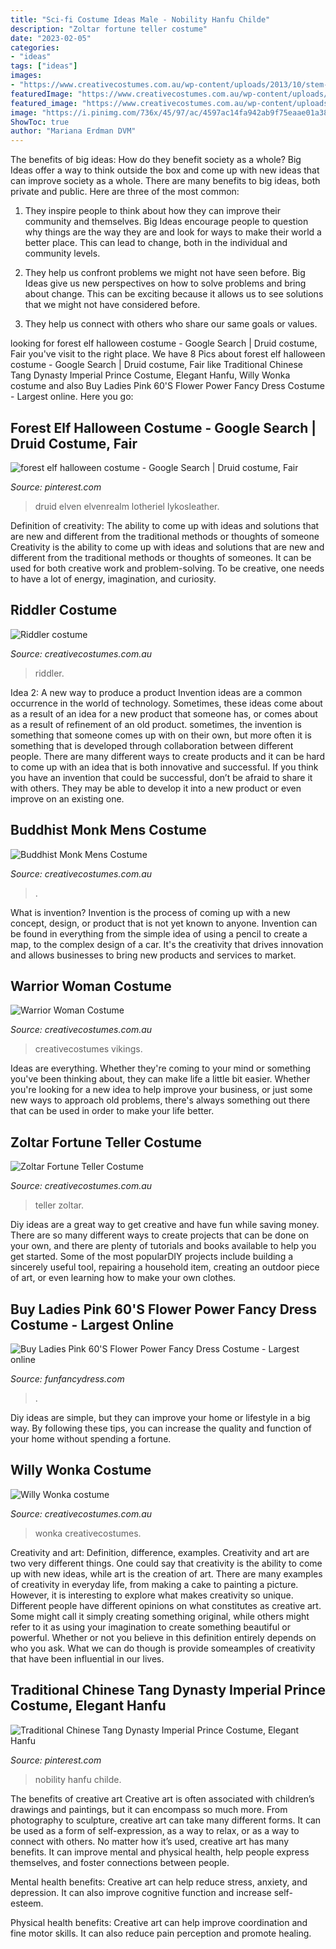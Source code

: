 ```yaml
---
title: "Sci-fi Costume Ideas Male - Nobility Hanfu Childe"
description: "Zoltar fortune teller costume"
date: "2023-02-05"
categories:
- "ideas"
tags: ["ideas"]
images:
- "https://www.creativecostumes.com.au/wp-content/uploads/2013/10/stem-punk-510x759.jpg"
featuredImage: "https://www.creativecostumes.com.au/wp-content/uploads/2015/08/BCP_7991-510x680.jpg"
featured_image: "https://www.creativecostumes.com.au/wp-content/uploads/2013/06/P1030763-671x1024.jpg"
image: "https://i.pinimg.com/736x/45/97/ac/4597ac14fa942ab9f75eaae01a38a5da.jpg"
ShowToc: true
author: "Mariana Erdman DVM"
---
```



The benefits of big ideas: How do they benefit society as a whole?
Big Ideas offer a way to think outside the box and come up with new ideas that can improve society as a whole. There are many benefits to big ideas, both private and public. Here are three of the most common: 
1) They inspire people to think about how they can improve their community and themselves. Big Ideas encourage people to question why things are the way they are and look for ways to make their world a better place. This can lead to change, both in the individual and community levels.

2) They help us confront problems we might not have seen before. Big Ideas give us new perspectives on how to solve problems and bring about change. This can be exciting because it allows us to see solutions that we might not have considered before.

3) They help us connect with others who share our same goals or values.

	

		
looking for forest elf halloween costume - Google Search | Druid costume, Fair you've visit to the right place. We have 8 Pics about forest elf halloween costume - Google Search | Druid costume, Fair like Traditional Chinese Tang Dynasty Imperial Prince Costume, Elegant Hanfu, Willy Wonka costume and also Buy Ladies Pink 60&#039;S Flower Power Fancy Dress Costume - Largest online. Here you go:
		
    
## Forest Elf Halloween Costume - Google Search | Druid Costume, Fair

<img loading=lazy src="https://i.pinimg.com/736x/60/10/6d/60106d853c14800db43d9fd00a6d6bf0.jpg" onerror="this.onerror=null;this.src='https://tse4.mm.bing.net/th?id=OIP.AHSWXuffMpR6iuKO8Ia27gHaLG&amp;pid=15.1';" alt="forest elf halloween costume - Google Search | Druid costume, Fair">

_Source: pinterest.com_

>druid elven elvenrealm lotheriel lykosleather. 

	

Definition of creativity: The ability to come up with ideas and solutions that are new and different from the traditional methods or thoughts of someone
Creativity is the ability to come up with ideas and solutions that are new and different from the traditional methods or thoughts of someones. It can be used for both creative work and problem-solving. To be creative, one needs to have a lot of energy, imagination, and curiosity.

    
## Riddler Costume

<img loading=lazy src="https://www.creativecostumes.com.au/wp-content/uploads/2013/10/the-riddler-628x1024.jpg" onerror="this.onerror=null;this.src='https://tse1.mm.bing.net/th?id=OIP.6CLXxHVV4DhI2c2mZeisBwHaME&amp;pid=15.1';" alt="Riddler costume">

_Source: creativecostumes.com.au_

>riddler. 

	

Idea 2: A new way to produce a product
Invention ideas are a common occurrence in the world of technology. Sometimes, these ideas come about as a result of an idea for a new product that someone has, or comes about as a result of refinement of an old product. sometimes, the invention is something that someone comes up with on their own, but more often it is something that is developed through collaboration between different people. There are many different ways to create products and it can be hard to come up with an idea that is both innovative and successful. If you think you have an invention that could be successful, don’t be afraid to share it with others. They may be able to develop it into a new product or even improve on an existing one.

    
## Buddhist Monk Mens Costume

<img loading=lazy src="https://www.creativecostumes.com.au/wp-content/uploads/2015/08/BCP_7991-510x680.jpg" onerror="this.onerror=null;this.src='https://tse1.mm.bing.net/th?id=OIP.RMVQRoTseJXXpwHHA9_vQAHaJ4&amp;pid=15.1';" alt="Buddhist Monk Mens Costume">

_Source: creativecostumes.com.au_

>. 

	

What is invention?
Invention is the process of coming up with a new concept, design, or product that is not yet known to anyone. Invention can be found in everything from the simple idea of using a pencil to create a map, to the complex design of a car. It's the creativity that drives innovation and allows businesses to bring new products and services to market.

    
## Warrior Woman Costume

<img loading=lazy src="https://www.creativecostumes.com.au/wp-content/uploads/2013/06/P1030763-671x1024.jpg" onerror="this.onerror=null;this.src='https://tse2.mm.bing.net/th?id=OIP.gw4c_K0UAJNGxVNxsABNkAHaLT&amp;pid=15.1';" alt="Warrior Woman Costume">

_Source: creativecostumes.com.au_

>creativecostumes vikings. 

	

Ideas are everything. Whether they're coming to your mind or something you've been thinking about, they can make life a little bit easier. Whether you're looking for a new idea to help improve your business, or just some new ways to approach old problems, there's always something out there that can be used in order to make your life better.

    
## Zoltar Fortune Teller Costume

<img loading=lazy src="https://www.creativecostumes.com.au/wp-content/uploads/2018/07/CC_April_18_107-768x1024.jpg" onerror="this.onerror=null;this.src='https://tse1.mm.bing.net/th?id=OIP.4l86lHbD8mBI3rqCLH8CnAHaJ4&amp;pid=15.1';" alt="Zoltar Fortune Teller Costume">

_Source: creativecostumes.com.au_

>teller zoltar. 

	

Diy ideas are a great way to get creative and have fun while saving money. There are so many different ways to create projects that can be done on your own, and there are plenty of tutorials and books available to help you get started. Some of the most popularDIY projects include building a sincerely useful tool, repairing a household item, creating an outdoor piece of art, or even learning how to make your own clothes.

    
## Buy Ladies Pink 60&#039;S Flower Power Fancy Dress Costume - Largest Online

<img loading=lazy src="https://www.funfancydress.com/media/catalog/product/cache/1/image/1200x/040ec09b1e35df139433887a97daa66f/b/r/brisac744.jpg" onerror="this.onerror=null;this.src='https://tse2.mm.bing.net/th?id=OIP.rTs9VFfweHAdMrt_s_1VgQHaLM&amp;pid=15.1';" alt="Buy Ladies Pink 60&#039;S Flower Power Fancy Dress Costume - Largest online">

_Source: funfancydress.com_

>. 

	

Diy ideas are simple, but they can improve your home or lifestyle in a big way. By following these tips, you can increase the quality and function of your home without spending a fortune.

    
## Willy Wonka Costume

<img loading=lazy src="https://www.creativecostumes.com.au/wp-content/uploads/2013/10/stem-punk-510x759.jpg" onerror="this.onerror=null;this.src='https://tse2.mm.bing.net/th?id=OIP.r01GFYofor7eJTpB5--sEwHaLB&amp;pid=15.1';" alt="Willy Wonka costume">

_Source: creativecostumes.com.au_

>wonka creativecostumes. 

	

Creativity and art: Definition, difference, examples.
Creativity and art are two very different things. One could say that creativity is the ability to come up with new ideas, while art is the creation of art. There are many examples of creativity in everyday life, from making a cake to painting a picture. However, it is interesting to explore what makes creativity so unique.
Different people have different opinions on what constitutes as creative art. Some might call it simply creating something original, while others might refer to it as using your imagination to create something beautiful or powerful. Whether or not you believe in this definition entirely depends on who you ask. What we can do though is provide someamples of creativity that have been influential in our lives.

    
## Traditional Chinese Tang Dynasty Imperial Prince Costume, Elegant Hanfu

<img loading=lazy src="https://i.pinimg.com/736x/45/97/ac/4597ac14fa942ab9f75eaae01a38a5da.jpg" onerror="this.onerror=null;this.src='https://tse4.mm.bing.net/th?id=OIP.Npx3bfX5YlUEbImOIHyKmQAAAA&amp;pid=15.1';" alt="Traditional Chinese Tang Dynasty Imperial Prince Costume, Elegant Hanfu">

_Source: pinterest.com_

>nobility hanfu childe. 

	

The benefits of creative art
Creative art is often associated with children’s drawings and paintings, but it can encompass so much more. From photography to sculpture, creative art can take many different forms. It can be used as a form of self-expression, as a way to relax, or as a way to connect with others.
No matter how it’s used, creative art has many benefits. It can improve mental and physical health, help people express themselves, and foster connections between people.

Mental health benefits: Creative art can help reduce stress, anxiety, and depression. It can also improve cognitive function and increase self-esteem.

Physical health benefits: Creative art can help improve coordination and fine motor skills. It can also reduce pain perception and promote healing.

